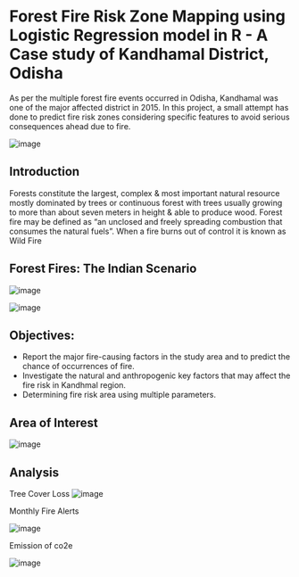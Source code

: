 # Forest Fire Risk Zone Mapping using Logistic Regression model in R - A Case study of Kandhamal District, Odisha​

As per the multiple forest fire events occurred in Odisha, Kandhamal was one of the major affected district in 2015. In this project, a small attempt has done to predict fire risk zones considering specific features to avoid serious consequences ahead due to fire.

![image](https://github.com/vaishnaviadhav/Forest-Fire-Risk-Zone-Mapping/assets/71253152/df6e9f4a-b775-480e-9ab4-9435bed479ad)

## Introduction

Forests constitute the largest, complex & most important natural resource mostly dominated by trees or continuous forest with trees usually growing to more than about seven meters in height & able to produce wood.​
Forest fire may be defined as “an unclosed and freely spreading combustion  that  consumes  the  natural  fuels”.​
When a fire burns out of control it is known as Wild Fire​

## Forest Fires: The Indian Scenario

![image](https://github.com/vaishnaviadhav/Forest-Fire-Risk-Zone-Mapping/assets/71253152/3a3a16dd-e506-439b-b075-ae8b2e77ace4)

![image](https://github.com/vaishnaviadhav/Forest-Fire-Risk-Zone-Mapping/assets/71253152/6a9b9b86-1f6f-49b2-841b-fd3a34c6d2e4)

## Objectives:

- Report the major fire-causing factors in the study area and to predict the chance of occurrences of fire.
- Investigate the natural and anthropogenic key factors that may affect the fire risk in Kandhmal region.
- Determining fire risk area using multiple parameters.

## Area of Interest

![image](https://github.com/vaishnaviadhav/Forest-Fire-Risk-Zone-Mapping/assets/71253152/e4b2fbe9-c5fe-42c3-b9cc-d4a7a33a08dc)

## Analysis

Tree Cover Loss
![image](https://github.com/vaishnaviadhav/Forest-Fire-Risk-Zone-Mapping/assets/71253152/4ee15e9c-88ca-4c6b-82c2-f1e23007abe3)

Monthly Fire Alerts

![image](https://github.com/vaishnaviadhav/Forest-Fire-Risk-Zone-Mapping/assets/71253152/1a1b9fe7-6c68-4aaa-ac20-8ce7cfd11b80)

Emission of co2e

![image](https://github.com/vaishnaviadhav/Forest-Fire-Risk-Zone-Mapping/assets/71253152/f6510320-c489-4633-9fb6-98784b10100d)

